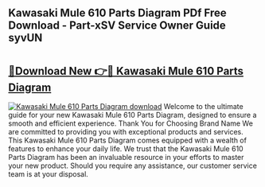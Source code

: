 ## Kawasaki Mule 610 Parts Diagram PDf Free Download - Part-xSV Service Owner Guide syvUN

# <h2><a href="http://dfpg32.blite.top/?on=Kawasaki+Mule+610+Parts+Diagram">🔗Download New 👉🔴 Kawasaki Mule 610 Parts Diagram</a></h2>

[![Kawasaki Mule 610 Parts Diagram download](https://i.imgur.com/lujVjoI.png)](http://dfpg32.blite.top/?on=Kawasaki+Mule+610+Parts+Diagram)
Welcome to the ultimate guide for your new Kawasaki Mule 610 Parts Diagram, designed to ensure a smooth and efficient experience. Thank You for Choosing Brand Name We are committed to providing you with exceptional products and services. This Kawasaki Mule 610 Parts Diagram comes equipped with a wealth of features to enhance your daily life. We trust that the Kawasaki Mule 610 Parts Diagram has been an invaluable resource in your efforts to master your new product. Should you require any assistance, our customer service team is at your disposal.
